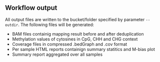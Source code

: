 ## Workflow output
All output files are written to the bucket/folder specified by parameter `--outdir`. The following files will be generated:
- BAM files containig mapping result before and after deduplication
- Methylation values of cytosines in CpG, CHH and CHG context
- Coverage files in compressed .bedGraph and .cov format
- Per sample HTML reports containign summary statitics and M-bias plot
- Summary report aggregated over all samples

  
